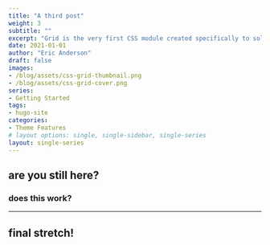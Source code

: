 ```yaml
---
title: "A third post"
weight: 3
subtitle: ""
excerpt: "Grid is the very first CSS module created specifically to solve the layout problems we’ve all been hacking our way around for as long as we’ve been making websites."
date: 2021-01-01
author: "Eric Anderson"
draft: false
images:
- /blog/assets/css-grid-thumbnail.png
- /blog/assets/css-grid-cover.png
series:
- Getting Started
tags:
- hugo-site
categories:
- Theme Features
# layout options: single, single-sidebar, single-series
layout: single-series
---
```


## are you still here?

### does this work?

---

## final stretch!